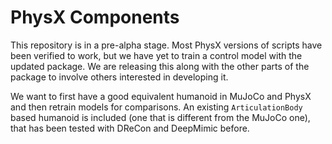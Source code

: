 # PhysX Components

This repository is in a pre-alpha stage. Most PhysX versions of scripts have been verified to work, but we have yet to train a control model with the updated package. We are releasing this along with the other parts of the package to involve others interested in developing it.

We want to first have a good equivalent humanoid in MuJoCo and PhysX and then retrain models for comparisons. An existing `ArticulationBody` based humanoid is included (one that is different from the MuJoCo one), that has been tested with DReCon and DeepMimic before.